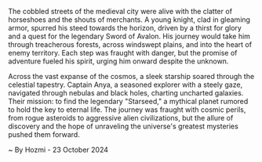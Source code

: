 
The cobbled streets of the medieval city were alive with the clatter of horseshoes and the shouts of merchants. A young knight, clad in gleaming armor, spurred his steed towards the horizon, driven by a thirst for glory and a quest for the legendary Sword of Avalon. His journey would take him through treacherous forests, across windswept plains, and into the heart of enemy territory. Each step was fraught with danger, but the promise of adventure fueled his spirit, urging him onward despite the unknown.

Across the vast expanse of the cosmos, a sleek starship soared through the celestial tapestry. Captain Anya, a seasoned explorer with a steely gaze, navigated through nebulas and black holes, charting uncharted galaxies. Their mission: to find the legendary "Starseed," a mythical planet rumored to hold the key to eternal life. The journey was fraught with cosmic perils, from rogue asteroids to aggressive alien civilizations, but the allure of discovery and the hope of unraveling the universe's greatest mysteries pushed them forward. 

~ By Hozmi - 23 October 2024
